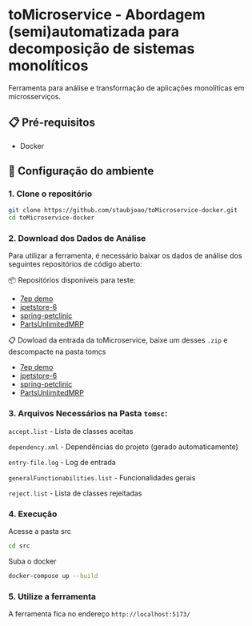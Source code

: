 # toMicroservice - Abordagem (semi)automatizada para decomposição de sistemas monolíticos

Ferramenta para análise e transformação de aplicações monolíticas em microsserviços.

## 📋 Pré-requisitos

- Docker

## 🚀 Configuração do ambiente

### 1. Clone o repositório
```bash
git clone https://github.com/staubjoao/toMicroservice-docker.git
cd toMicroservice-docker
```

### 2. Download dos Dados de Análise
Para utilizar a ferramenta, é necessário baixar os dados de análise dos seguintes repositórios de código aberto:

📦 Repositórios disponíveis para teste:
- [7ep demo](https://github.com/7ep/demo)
- [jpetstore-6](https://github.com/mybatis/jpetstore-6)
- [spring-petclinic](https://github.com/spring-projects/spring-petclinic)
- [PartsUnlimitedMRP](https://github.com/microsoft/PartsUnlimitedMRP)

📋 Dowload da entrada da toMicroservice, baixe um desses `.zip` e descompacte na pasta tomcs
- [7ep demo](https://drive.google.com/file/d/1ZhmcI6lU-1b3FLZIizp01wkS6kJQuNNv/view?usp=sharing)
- [jpetstore-6](https://drive.google.com/file/d/1JSKcSGR6ji1blMctRN7GuBlcvn1DTRIC/view?usp=sharing)
- [spring-petclinic](https://drive.google.com/file/d/1kwVQbI4uApp9-ta7GGEOsMUNQ_XgPdsg/view?usp=sharing)
- [PartsUnlimitedMRP](https://drive.google.com/file/d/1JSKcSGR6ji1blMctRN7GuBlcvn1DTRIC/view?usp=sharing)

### 3. Arquivos Necessários na Pasta `tomsc`:
`accept.list` - Lista de classes aceitas

`dependency.xml` - Dependências do projeto (gerado automaticamente)

`entry-file.log` - Log de entrada

`generalFunctionabilities.list` - Funcionalidades gerais

`reject.list` - Lista de classes rejeitadas

### 4. Execução

Acesse a pasta src

```bash
cd src
```

Suba o docker

```bash
docker-compose up --build
```

### 5. Utilize a ferramenta
A ferramenta fica no endereço `http://localhost:5173/`
